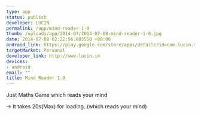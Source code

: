 ```yaml
--- 
type: app
status: publish
developer: LUCIN
permalink: /app/mind-reader-1-0
thumb: /uploads/app/2014-07/2014-07-08-mind-reader-1-0.jpg
date: 2014-07-08 02:22:56.603550 +00:00
android_link: https://play.google.com/store/apps/details?id=com.lucin.mindreader
targetMarket: Personal
developer_link: http://www.lucin.in
devices: 
- android
email: ""
title: Mind Reader 1.0
---
```


Just Maths Game which reads your mind

-> It takes 20s(Max) for loading..(which reads your mind)

